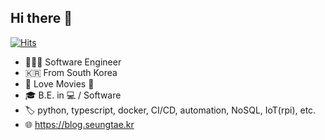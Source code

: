 ## Hi there 👋

[![Hits](https://hits.seeyoufarm.com/api/count/incr/badge.svg?url=https%3A%2F%2Fgithub.com%2Fkstash&count_bg=%2379C83D&title_bg=%23555555&icon=&icon_color=%23E7E7E7&title=hits&edge_flat=false)](https://hits.seeyoufarm.com)

- 👨🏻‍💻 Software Engineer
- 🇰🇷 From South Korea
- 🥰 Love Movies 🍿
- 🎓 B.E. in 💻 / Software
- 🏷 python, typescript, docker, CI/CD, automation, NoSQL, IoT(rpi), etc. 
- 🌐 https://blog.seungtae.kr
